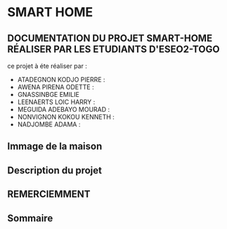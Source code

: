 # SMART HOME
## DOCUMENTATION DU PROJET SMART-HOME RÉALISER PAR LES ETUDIANTS D'ESEO2-TOGO 

ce projet à éte réaliser par :
* ATADEGNON KODJO PIERRE :
* AWENA PIRENA ODETTE :
* GNASSINBGE EMILIE
* LEENAERTS LOIC HARRY :
* MEGUIDA ADEBAYO MOURAD :
* NONVIGNON KOKOU KENNETH :
* NADJOMBE ADAMA :

## Immage de la maison 



  ## Description du projet 

  ## REMERCIEMMENT 


  ## Sommaire
  

